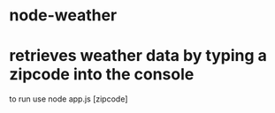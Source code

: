 # node-weather
retrieves weather data by typing a zipcode into the console
=======
to run use node app.js [zipcode]
